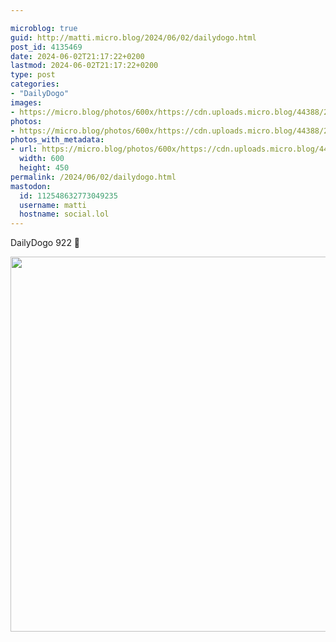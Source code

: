 ```yaml
---

microblog: true
guid: http://matti.micro.blog/2024/06/02/dailydogo.html
post_id: 4135469
date: 2024-06-02T21:17:22+0200
lastmod: 2024-06-02T21:17:22+0200
type: post
categories:
- "DailyDogo"
images:
- https://micro.blog/photos/600x/https://cdn.uploads.micro.blog/44388/2024/6286f57df46e4cffbc7d16dacf437567.jpg
photos:
- https://micro.blog/photos/600x/https://cdn.uploads.micro.blog/44388/2024/6286f57df46e4cffbc7d16dacf437567.jpg
photos_with_metadata:
- url: https://micro.blog/photos/600x/https://cdn.uploads.micro.blog/44388/2024/6286f57df46e4cffbc7d16dacf437567.jpg
  width: 600
  height: 450
permalink: /2024/06/02/dailydogo.html
mastodon:
  id: 112548632773049235
  username: matti
  hostname: social.lol
---
```

DailyDogo 922 🐶

<img src="/media/uploads/2024/6286f57df46e4cffbc7d16dacf437567.jpg" width="600" alt="" />
